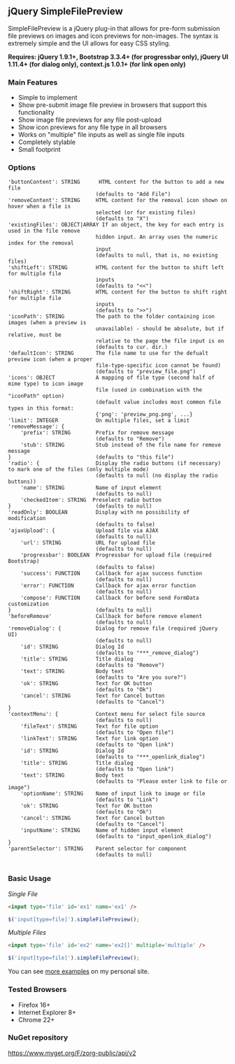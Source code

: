 jQuery SimpleFilePreview
----

SimpleFilePreview is a jQuery plug-in that allows for pre-form submission 
file previews on images and icon previews for non-images. The syntax is extremely
simple and the UI allows for easy CSS styling.
  
**Requires: jQuery 1.9.1+, Bootstrap 3.3.4+ (for progressbar only), jQuery UI 1.11.4+ (for dialog only), context.js 1.0.1+ (for link open only)**

### Main Features

* Simple to implement
* Show pre-submit image file preview in browsers that support this functionality
* Show image file previews for any file post-upload
* Show icon previews for any file type in all browsers
* Works on "multiple" file inputs as well as single file inputs
* Completely stylable
* Small footprint

### Options

```text
'buttonContent': STRING      HTML content for the button to add a new file
                            (defaults to "Add File")
'removeContent': STRING     HTML content for the removal icon shown on hover when a file is 
                            selected (or for existing files) 
                            (defaults to "X")
'existingFiles': OBJECT|ARRAY If an object, the key for each entry is used in the file remove 
                            hidden input. An array uses the numeric index for the removal 
                            input 
                            (defaults to null, that is, no existing files)
'shiftLeft': STRING         HTML content for the button to shift left for multiple file 
                            inputs 
                            (defaults to "<<")
'shiftRight': STRING        HTML content for the button to shift right for multiple file 
                            inputs 
                            (defaults to ">>")
'iconPath': STRING          The path to the folder containing icon images (when a preview is 
                            unavailable) - should be absolute, but if relative, must be 
                            relative to the page the file input is on 
                            (defaults to cur. dir.)
'defaultIcon': STRING       The file name to use for the defualt preview icon (when a proper 
                            file-type-specific icon cannot be found) 
                            (defaults to "preview_file.png")
'icons': OBJECT             A mapping of file type (second half of mime type) to icon image 
                            file (used in combination with the "iconPath" option)
                            (default value includes most common file types in this format:
                            {'png': 'preview_png.png', ...}
'limit': INTEGER            On multiple files, set a limit
'removeMessage': {
    'prefix': STRING        Prefix for remove message
                            (defaults to "Remove")
    'stub': STRING          Stub instead of the file name for remove message
}                           (defaults to "this file")
'radio': {                  Display the radio buttons (if necessary) to mark one of the files (only multiple mode)
                            (defaults to null (no display the radio buttons))
    'name': STRING          Name of input element
                            (defaults to null)
    'checkedItem': STRING  Preselect radio button
}                           (defaults to null)
'readOnly': BOOLEAN         Display with no possibility of modification
                            (defaults to false)
'ajaxUpload': {             Upload file via AJAX
                            (defaults to null)
    'url': STRING           URL for upload file
                            (defaults to null)
    'progressbar': BOOLEAN  Progressbar for upload file (required Bootstrap)
                            (defaults to false)
    'success': FUNCTION     Callback for ajax success function
                            (defaults to null)
    'error': FUNCTION       Callback for ajax error function
                            (defaults to null)
    'compose': FUNCTION     Callback for before send FormData customization
}                           (defaults to null)
'beforeRemove'              Callback for before remove element
                            (defaults to null)
'removeDialog': {           Dialog for remove file (required jQuery UI)
                            (defaults to null)
    'id': STRING            Dialog Id
                            (defaults to "***_remove_dialog")
    'title': STRING         Title dialog
                            (defaults to "Remove")
    'text': STRING          Body text
                            (defaults to "Are you sure?")
    'ok': STRING            Text for OK button
                            (defaults to "Ok")
    'cancel': STRING        Text for Cancel button
                            (defaults to "Cancel")
}
'contextMenu': {            Context menu for select file source
                            (defaults to null)
    'fileText': STRING      Text for file option
                            (defaults to "Open file")
    'linkText': STRING      Text for link option
                            (defaults to "Open link")
    'id': STRING            Dialog Id
                            (defaults to "***_openlink_dialog")
    'title': STRING         Title dialog
                            (defaults to "Open link")
    'text': STRING          Body text
                            (defaults to "Please enter link to file or image")
    'optionName': STRING    Name of input link to image or file
                            (defaults to "Link")
    'ok': STRING            Text for OK button
                            (defaults to "Ok")
    'cancel': STRING        Text for Cancel button
                            (defaults to "Cancel")
    'inputName': STRING     Name of hidden input element
                            (defaults to "input_openlink_dialog")
}
'parentSelector': STRING    Parent selector for component
                            (defaults to null)


```

### Basic Usage

_Single File_

```html
<input type='file' id='ex1' name='ex1' />
```

```js
$('input[type=file]').simpleFilePreview();
```

_Multiple Files_

```html
<input type='file' id='ex2' name='ex2[]' multiple='multiple' />
```

```js
$('input[type=file]').simpleFilePreview();
```

You can see [more examples](http://jordankasper.com/jquery/preview/examples) on my personal site.

### Tested Browsers

* Firefox 16+
* Internet Explorer 8+
* Chrome 22+

### NuGet repository

https://www.myget.org/F/zorg-public/api/v2